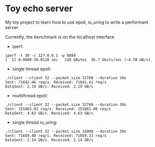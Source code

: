 # Toy echo server

My toy project to learn how to use epoll, io_uring to write a performant server.

Currently, the benchmark is on the localhost interface
- iperf:
```
iperf -t 30 -c 127.0.0.1 -p 8888
[  1] 0.0000-30.0120 sec   128 GBytes  36.7 Gbits/sec (~4.59 GB/s)
```

- single thread epoll:
```
./client --client 32 --packet.size 32768 --duration 30s
Sent: 71642.48 req/s. Received: 71641.41 req/s
DataSent: 2.19 GB/s. Received: 2.19 GB/s
```

- multithread epoll:
```
./client --client 32 --packet.size 32768 --duration 30s
Sent: 151863.93 req/s. Received: 151862.86 req/s
DataSent: 4.63 GB/s. Received: 4.63 GB/s
```

- single thread io_uring:
```
./client --client 32 --packet.size 32000 --duration 30s
Sent: 71659.40 req/s. Received: 71658.33 req/s
DataSent: 2.14 GB/s. Received: 2.14 GB/s
```

